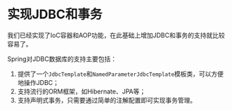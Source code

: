 # 实现JDBC和事务

我们已经实现了IoC容器和AOP功能，在此基础上增加JDBC和事务的支持就比较容易了。

Spring对JDBC数据库的支持主要包括：

1. 提供了一个`JdbcTemplate`和`NamedParameterJdbcTemplate`模板类，可以方便地操作JDBC；
2. 支持流行的ORM框架，如Hibernate、JPA等；
3. 支持声明式事务，只需要通过简单的注解配置即可实现事务管理。
